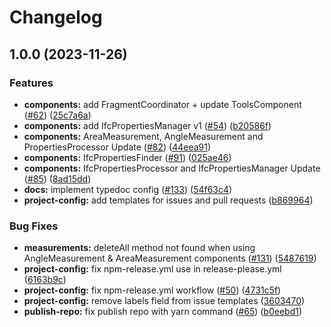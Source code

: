 # Changelog

## 1.0.0 (2023-11-26)


### Features

* **components:** add FragmentCoordinator + update ToolsComponent ([#62](https://github.com/IFCjs/components/issues/62)) ([25c7a6a](https://github.com/IFCjs/components/commit/25c7a6a3fcf3f878135b9f62db9b49c18880120c))
* **components:** add IfcPropertiesManager v1 ([#54](https://github.com/IFCjs/components/issues/54)) ([b20586f](https://github.com/IFCjs/components/commit/b20586fa98c6a1d52c0a497b706f4ff2095102bc))
* **components:** AreaMeasurement, AngleMeasurement and PropertiesProcessor Update ([#82](https://github.com/IFCjs/components/issues/82)) ([44eea91](https://github.com/IFCjs/components/commit/44eea91eadd2ab50207c66978eb1dc06529ffadc))
* **components:** IfcPropertiesFinder ([#91](https://github.com/IFCjs/components/issues/91)) ([025ae46](https://github.com/IFCjs/components/commit/025ae469f6db1dfe0b5079cf66eff209bfba84c9))
* **components:** IfcPropertiesProcessor and IfcPropertiesManager Update ([#85](https://github.com/IFCjs/components/issues/85)) ([8ad15dd](https://github.com/IFCjs/components/commit/8ad15dd7daf3edd12126610a2eedc269a2beccbe))
* **docs:** implement typedoc config ([#133](https://github.com/IFCjs/components/issues/133)) ([54f63c4](https://github.com/IFCjs/components/commit/54f63c4a0daee442110533c5f364cf3787219c37))
* **project-config:** add templates for issues and pull requests ([b869964](https://github.com/IFCjs/components/commit/b869964a4ec508c0672bbd71368e1ecf282d8832))


### Bug Fixes

* **measurements:** deleteAll method not found when using AngleMeasurement & AreaMeasurement components ([#131](https://github.com/IFCjs/components/issues/131)) ([5487619](https://github.com/IFCjs/components/commit/548761911983a0e3d6cd6500b00454b34bda1d11))
* **project-config:** fix npm-release.yml use in release-please.yml ([6163b9c](https://github.com/IFCjs/components/commit/6163b9c0213dd85393ceb6161982c27a6bb18186))
* **project-config:** fix npm-release.yml workflow ([#50](https://github.com/IFCjs/components/issues/50)) ([4731c5f](https://github.com/IFCjs/components/commit/4731c5f151045f56e7d83fad4502d152f4167876))
* **project-config:** remove labels field from issue templates ([3603470](https://github.com/IFCjs/components/commit/36034704af02d166eebdbe22b753fbec2ee8ebdf))
* **publish-repo:** fix publish repo with yarn command ([#65](https://github.com/IFCjs/components/issues/65)) ([b0eebd1](https://github.com/IFCjs/components/commit/b0eebd1d6dec97e69390d8183b8b0d2131fdc216))
